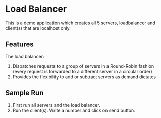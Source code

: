 # Load Balancer
This is a demo application which creates all 5 servers, loadbalancer and client(s) that are localhost only.

## Features
The load balancer:
  1. Dispatches requests to a group of servers in a Round-Robin fashion (every request is forwarded to a different server in a circular order)
  2. Provides the flexibility to add or subtract servers as demand dictates

## Sample Run
1. First run all servers and the load balancer.
2. Run the client(s). Write a number and click on send button.






